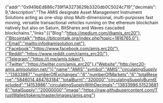 {"addr":"0x949bEd886c739f1A3273629b3320db0C5024c719","decimals":9,"description":"The AMIS designate Asset Management Instrument Solutions acting as one-stop shop Multi-dimensional, multi-purposes fast moving, versatile transactional vehicles running on the ethereum blockchain natively but also on Saturn, BitShares and Waves cascaded blockchains.","links":[{"Blog":"https://medium.com/@amis_erc20"},{"Bitcointalk":"https://bitcointalk.org/index.php?topic=1816765.0"},{"Email":"mailto:info@amisolution.net"},{"Facebook":"https://www.facebook.com/amis.erc20/"},{"Reddit":"https://www.reddit.com/r/amis_erc20/"},{"Telegram":"https://t.me/amis.token"},{"Twitter":"https://twitter.com/amis_erc20"},{"Website":"http://erc20-amis.amisolution.net/"}],"name":"AMIS","symbol":"AMIS","circulatingSupply":"13833987","numberOfExchanges":"6","numberOfMarkets":"6","totalReserve":"5846014.484763184","totalBurnt":"320000","circulatingSupplyBurntExcluded":"14153986","circulatingSupplyWithDecimals":"13833986.515236816","totalSupply":"20000000","image":"https://raw.githubusercontent.com/TrustWallet/tokens/master/images/amis.png"}
